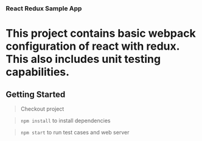 ### React Redux Sample App

# This project contains basic webpack configuration of react with redux. This also includes unit testing capabilities.

## Getting Started

> Checkout project

> `npm install` to install dependencies

> `npm start` to run test cases and web server
